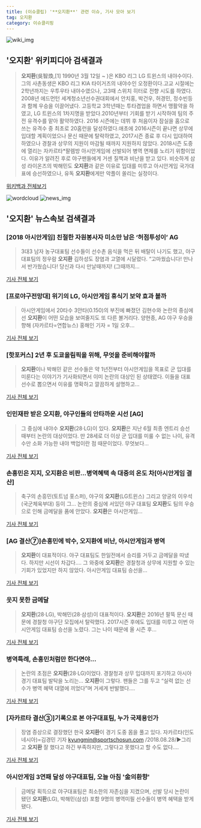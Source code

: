 ```yaml
---
title: (이슈클립) '**오지환**' 관련 이슈, 기사 모아 보기
tag: 오지환
category: 이슈클리핑
---
```

![wiki_img](https://user-images.githubusercontent.com/42597476/44503234-41136a80-a6d0-11e8-9071-6fc6418eafe4.png)
## **'**오지환**'** 위키피디아 검색결과
>**오지환**(吳智煥,[1] 1990년 3월 12일 ~ )은 KBO 리그 LG 트윈스의 내야수이다. 그의 사촌동생은 KBO 리그 KIA 타이거즈의 내야수인 오정환이다.고교 시절에는 2학년까지는 우투우타 내야수였으나, 고3때 스위치 히터로 전향 시도를 하였다. 2008년 에드먼턴 세계청소년선수권대회에서 안치홍, 박건우, 허경민, 정수빈등과 함께 우승을 이끌어냈다. 고등학교 3학년때는 투타겸업을 하면서 맹활약을 하였고, LG 트윈스의 1차지명을 받았다.2010년부터 기회를 받기 시작하여 팀의 주전 유격수를 맡아 활약하였다. 2016 시즌에는 데뷔 후 처음이자 잠실을 홈으로 쓰는 유격수 중 최초로 20홈런을 달성하였다.애초에 2016시즌이 끝나면 상무에 입대할 계획이었으나 문신 때문에 탈락하였고, 2017시즌 종료 후 다시 입대하여 하였으나 경찰과 상무의 지원이 마감될 때까지 지원하지 않았다. 2018시즌 도중에 열리는 자카르타*팔렘방 아시안게임에 선발되어 병역 면제를 노리기 위함이었다. 이유가 알려진 후로 야구팬들에게 거센 질책과 비난을 받고 있다. 비슷하게 삼성 라이온즈의 박해민도 **오지환**과 같은 이유로 입대를 미루고 아시안게임 국가대표에 승선하였으나, 유독 **오지환**에게만 악플이 쏠리는 실정이다.

<a href="https://ko.wikipedia.org/wiki/오지환" target="_blank">위키백과 전체보기</a>

![wordcloud](https://s3.ap-northeast-2.amazonaws.com/lyrics101-wordcloud/2018-09-03-1535932296.png)
![news_img](https://user-images.githubusercontent.com/42597476/44507050-1206f400-a6e4-11e8-8d98-7ffbfebb353f.png)
## **'**오지환**'** 뉴스속보 검색결과
### [2018 아시안게임] 친절한 자원봉사자 미소만 남은 ‘허점투성이’ AG

>3대3 남자 농구대표팀 선수들이 선수촌 음식을 먹은 뒤 배탈이 나기도 했고, 야구대표팀의 정우람 **오지환** 김하성도 장염과 고열에 시달렸다. “고마웠습니다! 만나서 반가웠습니다! 당신과 다시 만날때까지! (그때까지...

<a href="http://sports.mk.co.kr/view.php?year=2018&no=552893" target="_blank">기사 전체 보기</a>

### [프로야구전망대] 위기의 LG, 아시안게임 휴식기 보약 효과 볼까

>아시안게임에서 20타수 3안타(0.150)의 부진에 빠졌던 김현수와 논란의 중심에 선 **오지환**이 어떤 모습을 보여줄지도 또 다른 볼거리다. 양현종, AG 야구 우승을 향해 (자카르타=연합뉴스) 홍해인 기자 = 1일 오후...

<a href="http://app.yonhapnews.co.kr/YNA/Basic/SNS/r.aspx?c=AKR20180902027700007&did=1195m" target="_blank">기사 전체 보기</a>

### [핫포커스] 2년 후 도쿄올림픽을 위해, 무엇을 준비해야할까

>**오지환**이나 박해민 같은 선수들은 약 1년전부터 아시안게임을 목표로 군 입대를 미룬다는 이야기가 기사화되면서 이미 논란의 대상인 된 상태였다. 이들을 대표 선수로 뽑으면서 이유를 명확하고 깔끔하게 설명하고...

<a href="http://sports.chosun.com/news/ntype.htm?id=201809030100013270000918&servicedate=20180902" target="_blank">기사 전체 보기</a>

### 인민재판 받은 **오지환**, 야구인들의 안타까운 시선 [AG]

>그 중심에 내야수 **오지환**(28·LG)이 있다.   **오지환**은 지난 6월 최종 엔트리 승선 때부터 논란의 대상이었다. 만 28세로 더 이상 군 입대를 미룰 수 없는 나이, 유격수만 소화 가능한 내야 백업이란 점 때문이었다. 무엇보다...

<a href="http://www.osen.co.kr/article/G1110980897" target="_blank">기사 전체 보기</a>

### 손흥민은 지지, **오지환**은 비판…병역혜택 속 대중의 온도 차[아시안게임 결산]

>축구의 손흥민(토트넘 홋스퍼), 야구의 **오지환**(LG트윈스) 그리고 양궁의 이우석(국군체육부대) 등이 그... 논란의 중심에 서있던 야구 대표팀 **오지환**도 팀의 우승으로 인해 금메달을 품에 안았다. **오지환**은 아시안게임...

<a href="http://stoo.asiae.co.kr/news/naver_view.htm?idxno=2018090222391873091" target="_blank">기사 전체 보기</a>

### [AG 결산⑦]손흥민에 박수, **오지환**에 비난, 아시안게임과 병역

>**오지환**이 대표적이다. 야구 대표팀도 한일전에서 승리를 거두고 금메달을 따냈다. 하지만 시선이 차갑다.... 그 와중에 **오지환**은 경찰청과 상무에 지원할 수 있는 기회가 있었지만 하지 않았다. 아시안게임 대표팀 승선을...

<a href="http://sports.hankooki.com/lpage/baseball/201809/sp2018090306451357360.htm" target="_blank">기사 전체 보기</a>

### 웃지 못한 금메달

>**오지환**(28·LG), 박해민(28·삼성)이 대표적이다. **오지환**은 2016년 팔뚝 문신 때문에 경찰청 야구단 모집에서 탈락했다. 2017시즌 후에도 입대를 미루고 이번 아시안게임 대표팀 승선을 노렸다. 그는 나이 때문에 올 시즌 후...

<a href="http://news.chosun.com/site/data/html_dir/2018/09/03/2018090300111.html?utm_source=naver&utm_medium=original&utm_campaign=news" target="_blank">기사 전체 보기</a>

### 병역특례, 손흥민처럼만 한다면야…

>논란의 초점은 **오지환**(28·LG)이었다. 경찰청과 상무 입대까지 포기하고 아시아경기 대표팀 발탁을 노리는... **오지환**이 그렇다. 팬들은 그를 두고 “실력 없는 선수가 병역 혜택 대열에 끼었다”며 거세게 반발했다....

<a href="http://news.donga.com/3/all/20180903/91806097/1" target="_blank">기사 전체 보기</a>

### [자카르타 결산③]기록으로 본 야구대표팀, 누가 국제용인가

>장염 증상으로 결장했던 한국 **오지환**이 경기 도중 몸을 풀고 있다. 자카르타(인도네시아)=김경민 기자 kyungmin@sportschosun.com /2018.08.28/▶그리고 **오지환** 잘 했다고 하긴 부족하지만, 그렇다고 못했다고 할 수도 없다....

<a href="http://sports.chosun.com/news/ntype.htm?id=201809030100014490000999&servicedate=20180902" target="_blank">기사 전체 보기</a>

### 아시안게임 3연패 달성 야구대표팀, 오늘 아침 '金의환향'

>금메달 획득으로 야구대표팀은 최소한의 자존심을 지켰으며, 선발 당시 논란이 됐던 **오지환**(LG), 박해민(삼성) 포함 9명의 병역미필 선수들이 병역 혜택을 받게 됐다.

<a href="http://www.mediapen.com/news/view/380104" target="_blank">기사 전체 보기</a>


